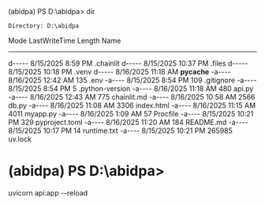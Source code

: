 (abidpa) PS D:\abidpa> dir


    Directory: D:\abidpa


Mode                 LastWriteTime         Length Name
----                 -------------         ------ ----
d-----         8/15/2025   8:59 PM                .chainlit
d-----         8/15/2025  10:37 PM                .files
d-----         8/15/2025  10:18 PM                .venv
d-----         8/16/2025  11:18 AM                __pycache__
-a----         8/16/2025  12:42 AM            135 .env
-a----         8/15/2025   8:54 PM            109 .gitignore
-a----         8/15/2025   8:54 PM              5 .python-version
-a----         8/16/2025  11:18 AM            480 api.py
-a----         8/16/2025  12:43 AM            775 chainlit.md
-a----         8/16/2025  10:58 AM           2566 db.py
-a----         8/16/2025  11:08 AM           3306 index.html
-a----         8/16/2025  11:15 AM           4011 myapp.py
-a----         8/16/2025   1:09 AM             57 Procfile
-a----         8/15/2025  10:21 PM            329 pyproject.toml
-a----         8/16/2025  11:20 AM            184 README.md
-a----         8/15/2025  10:17 PM             14 runtime.txt
-a----         8/15/2025  10:21 PM         265985 uv.lock


(abidpa) PS D:\abidpa> 
=========================================


uvicorn api:app --reload
